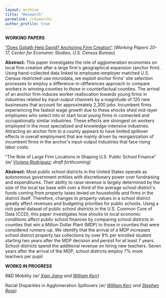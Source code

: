 ```yaml
---
layout: archive
title: "Research"
permalink: /research/
author_profile: true
---
```


**WORKING PAPERS**


["Does Goliath Help David? Anchoring Firm Creation"](https://www.dropbox.com/s/d9c2c2ltmxiuo25/Goliath.pdf?dl=0)
(*Working Papers 20-17, Center for Economic Studies, U.S. Census Bureau*)

**Abstract:** This paper investigates the role of agglomeration economies on local firm creation after a large firm's geographical expansion (anchor firm). Using hand-collected data linked to employee-employer matched U.S. Census restricted-use microdata, we exploit anchor firms' site selection processes to employ a difference-in-differences approach to compare workers in winning counties to those in counterfactual counties. The arrival of an anchor firm induces worker reallocation towards young firms in industries related by input-output channels by a magnitude of 120 new businesses that account for approximately 2,300 jobs. Incumbent firms experiencing the fastest wage growth due to these shocks shed mid-layer employees who select into or start local young firms in connected and occupationally similar industries. These effects are strongest on workers employed in the most specialized and knowledge-intensive industries. Attracting an anchor firm to a county appears to have limited spillover effects in overall employment that are mainly driven by reorganization of incumbent firms in the anchor's input-output industries that face rising labor costs.

"The Role of Large Firm Locations in Shaping U.S. Public School Finance" (*w/ [Viviana Rodriguez](https://www.vivianarodriguez.com/); draft forthcoming*)

**Abstract:** Most public school districts in the United States operate as autonomous government entities with discretionary power over fundraising and expenditures. Their ability to raise revenue is largely determined by the size of the local tax base with over a third of the average school district's funds coming from property taxes levied on households and firms in the district itself. Therefore, changes to property values in a school district greatly affect revenues and budgeting priorities for public schools. Using a rich panel dataset of public school districts in the U.S. Common Core of Data (CCD), this paper investigates how shocks to local economic conditions affect public school finances by comparing school districts in counties that win a Million Dollar Plant (MDP) to those in counties that were considered runners-up. We identify that the arrival of a MDP increases school district property tax collections by over 9% per enrolled student starting two years after the MDP decision and persist for at least 7 years. School districts spend the additional revenue on hiring new teachers. Seven years after the arrival of the MDP, school districts employ 7% more teachers per pupil. 


**WORKS IN PROGRESS** 

R\&D Mobility (*w/ [Xian Jiang](https://www.xian-jiang.com/) and [William Kerr](https://www.hbs.edu/faculty/Pages/profile.aspx?facId=337265)*)

Racial Disparities in Agglomeration Spillovers (*w/ [William Kerr](https://www.hbs.edu/faculty/Pages/profile.aspx?facId=337265) and [Stephen Ross](https://econ.uconn.edu/ross/)*)
